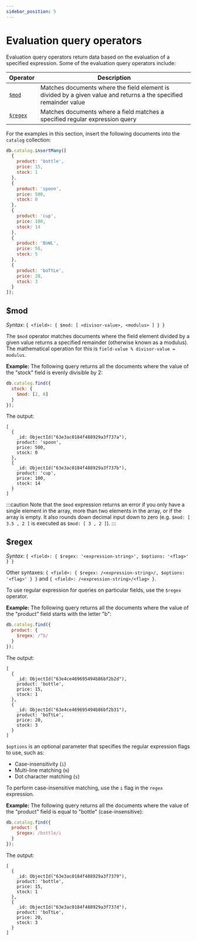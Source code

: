 ```yaml
---
sidebar_position: 5
---
```


# Evaluation query operators

Evaluation query operators return data based on the evaluation of a specified expression.
Some of the evaluation query operators include:

| Operator           | Description                                                                                                       |
| ------------------ | ----------------------------------------------------------------------------------------------------------------- |
| [`$mod`](#mod)     | Matches documents where the field element is divided by a given value and returns a the specified remainder value |
| [`$regex`](#regex) | Matches documents where a field matches a specified regular expression query                                      |

For the examples in this section, insert the following documents into the `catalog` collection:

```js
db.catalog.insertMany([
  {
    product: 'bottle',
    price: 15,
    stock: 1
  },
  {
    product: 'spoon',
    price: 500,
    stock: 0
  },
  {
    product: 'cup',
    price: 100,
    stock: 14
  },
  {
    product: 'BoWL',
    price: 56,
    stock: 5
  },
  {
    product: 'boTtLe',
    price: 20,
    stock: 3
  }
]);
```

## $mod

_Syntax_: `{ <field>: { $mod: [ <divisor-value>, <modulus> ] } }`

The `$mod` operator matches documents where the field element divided by a given value returns a specified remainder (otherwise known as a modulus).
The mathematical operation for this is `field-value % divisor-value = modulus`.

**Example:** The following query returns all the documents where the value of the "stock" field is evenly divisible by 2:

```js
db.catalog.find({
  stock: {
    $mod: [2, 0]
  }
});
```

The output:

```json5
[
  {
    _id: ObjectId("63e3ac0184f488929a3f737a"),
    product: 'spoon',
    price: 500,
    stock: 0
  },
  {
    _id: ObjectId("63e3ac0184f488929a3f737b"),
    product: 'cup',
    price: 100,
    stock: 14
  }
]
```

:::caution
Note that the `$mod` expression returns an error if you only have a single element in the array, more than two elements in the array, or if the array is empty.
It also rounds down decimal input down to zero (e.g. `$mod: [ 3.5 , 2 ]` is executed as `$mod: [ 3 , 2 ]`).
:::

## $regex

_Syntax_: `{ <field>: { $regex: '<expression-string>', $options: '<flag>' } }`

Other syntaxes: `{ <field>: { $regex: /<expression-string>/, $options: '<flag>' } }` and `{ <field>: /<expression-string>/<flag> }`.

To use regular expression for queries on particular fields, use the `$regex` operator.

**Example:** The following query returns all the documents where the value of the "product" field starts with the letter "b":

```js
db.catalog.find({
  product: {
    $regex: /^b/
  }
});
```

The output:

```json5
[
  {
    _id: ObjectId("63e4ce469695494b86bf2b2d"),
    product: 'bottle',
    price: 15,
    stock: 1
  },
  {
    _id: ObjectId("63e4ce469695494b86bf2b31"),
    product: 'boTtLe',
    price: 20,
    stock: 3
  }
]
```

`$options` is an optional parameter that specifies the regular expression flags to use, such as:

- Case-insensitivity (`i`)
- Multi-line matching (`m`)
- Dot character matching (`s`)

To perform case-insensitive matching, use the `i` flag in the `regex` expression.

**Example:** The following query returns all the documents where the value of the "product" field is equal to "bottle" (case-insensitive):

```js
db.catalog.find({
  product: {
    $regex: /bottle/i
  }
});
```

The output:

```json5
[
  {
    _id: ObjectId("63e3ac0184f488929a3f7379"),
    product: 'bottle',
    price: 15,
    stock: 1
  },
  {
    _id: ObjectId("63e3ac0184f488929a3f737d"),
    product: 'boTtLe',
    price: 20,
    stock: 3
  }
]
```
